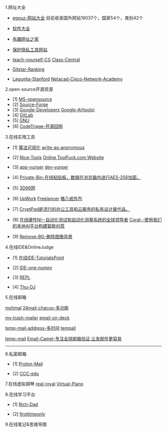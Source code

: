 1.网址大全

- [egouz-网站大全](https://www.egouz.com/)     目前收录国外网站19037个，国家54个，类别42个

- [软件大全](https://cn.uptodown.com)

- [有趣网址之家](https://youquhome.com/) 

- [保护隐私工具网站](https://www.privacytools.io)

- [teach-yourself-CS](https://teachyourselfcs.com/)     [Class-Central](https://www.class-central.com/)

- [Gitstar-Ranking](https://gitstar-ranking.com/)

- [Lagunita-Stanford](https://lagunita.stanford.edu/)    [Netacad-Cisco-Network-Academy](https://www.netacad.com/)

2.open-source开源资源

- [1] [MS-opensource](https://opensource.microsoft.com/)
- [2] [Source-Forge](https://sourceforge.net/)
- [3] [Google-Developers](https://developers.google.com/)    [Google-Ai(tools)](https://ai.google/)
- [4] [GitLab](https://about.gitlab.com/)
- [5] [GNU](https://www.gnu.org/)
- [6] [CodeTriage-开源回购](https://www.codetriage.com/)

3.在线实用工具

- [1]  [算法可视化](https://visualgo.net/en)     [write-as-anonymous](https://write.as/)

- [2]  [Nice-Tools](http://www.nicetool.net/)   [Online ToolFuck.com Website](https://www.toolfk.com/) 

- [3]  [app-yunser](https://app.yunser.com/)     [dev-yunser](https://dev.yunser.com/)

- [4]  [Private-Bin-在线粘贴板，数据在浏览器内进行AES-256加密。](https://privatebin.net/)

- [5]  [3D66网](https://www.3d66.com/)

- [6]  [UpWork](  https://www.upwork.com/) [Freelancer](https://www.freelancer.com/)    [猪八戒外包](https://shanghai.zbj.com/)  

- [7]  [CryptPad是流行的办公工具和云服务的私有设计替代品。](https://cryptpad.fr/)

- [8]  [在线硬件NI--自动化测试和自动化测量系统的全球领导者](http://www.ni.com/)    [Coral--使用我们的本地AI平台构建智能创意](https://coral.withgoogle.com/)

- [9]  [Remove-BG-删除图像背景 ](https://www.remove.bg/)

4.在线IDE&OnlineJudge

- [1]  [在线IDE-TutorialsPoint](https://www.tutorialspoint.com/index.htm)

- [2]  [IDE-one-numpy](https://ideone.com/)

- [3]  [REPL](https://repl.it/)

- [4]  [Thu-OJ](https://dsa.cs.tsinghua.edu.cn/oj/index.shtml)

5.在线邮箱

[mohmal](https://www.mohmal.com/en)   [24mail-chacuo-多功能](http://24mail.chacuo.net/)

[my-trash-mailer](https://zh.mytrashmailer.com/)    [email-on-deck](https://www.emailondeck.com/)

[temp-mail-address-多时间](https://www.tempmailaddress.com/)   [tempail](https://tempail.com/en/)

[temp-mail](https://temp-mail.org/)   [Email-Camel-专注全球邮箱验证,让发邮件更容易](http://www.emailcamel.com/)

-----------------------------------------------------------------------------------------------------------------

6.私密邮箱

- [1]  [Proton-Mail](https://mail.protonmail.com/)

- [2]  [CCC-edu](https://logon.ccc.edu)

7.在线虚拟钢琴    [real-royal](https://real-royal.com/zh/)    [Virtual-Piano](https://virtualpiano.net/)

8.在线学习平台

- [1]  [Rich-Dad](https://www.richdad.com/)

- [2]  [firsttimeonly](https://www.firsttimersonly.com/)

9.在线笔记&思维导图


